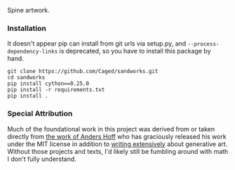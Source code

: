 Spine artwork.

### Installation
It doesn't appear pip can install from git urls via setup.py, and `--process-dependency-links` is
deprecated, so you have to install this package by hand.

```
git clone https://github.com/Caged/sandworks.git
cd sandworks
pip install cython==0.25.0
pip install -r requirements.txt
pip install .
```

### Special Attribution

Much of the foundational work in this project was derived from or taken directly from [the work of Anders Hoff](https://github.com/inconvergent/sand-spline) who has graciously released his work under the MIT license in addition to [writing extensively](http://inconvergent.net/#writing) about generative art.  Without those projects and texts, I'd likely still be fumbling around with math I don't fully understand.
